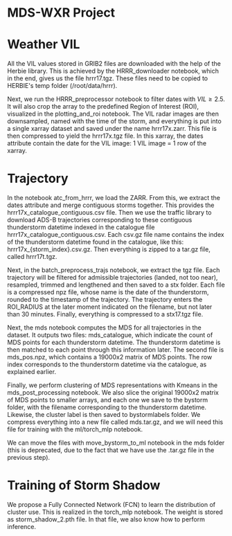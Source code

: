 # MDS-WXR Project

# Weather VIL

All the VIL values stored in GRIB2 files are downloaded with the help of the Herbie library. This is achieved by the HRRR_downloader notebook, which in the end, gives us the file hrrr17.tgz. These files need to be copied to HERBIE's temp folder (/root/data/hrrr).

Next, we run the HRRR_preprocessor notebook to filter dates with $VIL \geq 2.5$. It will also crop the array to the predefined Region of Interest (ROI), visualized in the plotting_and_roi notebook. The VIL radar images are then downsampled, named with the time of the storm, and everything is put into a single xarray dataset and saved under the name hrrr17x.zarr. This file is then compressed to yield the hrrr17x.tgz file. In this xarray, the dates attribute contain the date for the VIL image: 1 VIL image = 1 row of the xarray. 

# Trajectory

In the notebook atc_from_hrrr, we load the ZARR. From this, we extract the dates attribute and merge contiguous storms together. This provides the hrrr17x_catalogue_contiguous.csv file. Then we use the traffic library to download ADS-B trajectories corresponding to these contiguous thunderstorm datetime indexed in the catalogue file hrrr17x_catalogue_contiguous.csv. Each csv.gz file name contains the index of the thunderstorm datetime found in the catalogue, like this: hrrr17x_{storm_index}.csv.gz. Then everything is zipped to a tar.gz file, called hrrr17t.tgz.

Next, in the batch_preprocess_trajs notebook, we extract the tgz file. Each trajectory will be filtered for admissible trajectories (landed, not too near), resampled, trimmed and lengthened and then saved to a stx folder. Each file is a compressed npz file, whose name is the date of the thunderstorm, rounded to the timestamp of the trajectory. The trajectory enters the ROI_RADIUS at the later moment indicated on the filename, but not later than 30 minutes. Finally, everything is compressed to a stx17.tgz file.

Next, the mds notebook computes the MDS for all trajectories in the dataset. It outputs two files: mds_catalogue, which indicate the count of MDS points for each thunderstorm datetime. The thunderstorm datetime is then matched to each point through this information later. The second file is mds_pos.npz, which contains a 19000x2 matrix of MDS points. The row index corresponds to the thunderstorm datetime via the catalogue, as explained earlier.

Finally, we perform clustering of MDS representations with Kmeans in the mds_post_processing notebook. We also slice the original 19000x2 matrix of MDS points to smaller arrays, and each one we save to the bystorm folder, with the filename corresponding to the thunderstorm datetime. Likewise, the cluster label is then saved to bystormlabels folder. We compress everything into a new file called mds.tar.gz, and we will need this file for training with the ml/torch_mlp notebook.

We can move the files with move_bystorm_to_ml notebook in the mds folder (this is deprecated, due to the fact that we have use the .tar.gz file in the previous step).

# Training of Storm Shadow
We propose a Fully Connected Network (FCN) to learn the distribution of cluster use. This is realized in the torch_mlp notebook. The weight is stored as storm_shadow_2.pth file. In that file, we also know how to perform inference.

